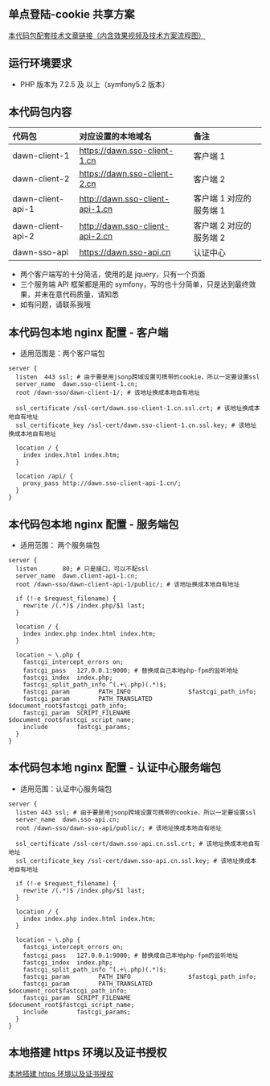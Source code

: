 ## 单点登陆-cookie 共享方案

[本代码包配套技术文章链接（内含效果视频及技术方案流程图）](https://www.toutiao.com/i6940463870276387341/)

## 运行环境要求

- PHP 版本为 7.2.5 及 以上（symfony5.2 版本）

## 本代码包内容

| 代码包            | 对应设置的本地域名              | 备注                    |
| :---------------- | :------------------------------ | :---------------------- |
| dawn-client-1     | https://dawn.sso-client-1.cn    | 客户端 1                |
| dawn-client-2     | https://dawn.sso-client-2.cn    | 客户端 2                |
| dawn-client-api-1 | http://dawn.sso-client-api-1.cn | 客户端 1 对应的服务端 1 |
| dawn-client-api-2 | http://dawn.sso-client-api-2.cn | 客户端 2 对应的服务端 2 |
| dawn-sso-api      | https://dawn.sso-api.cn         | 认证中心                |

- 两个客户端写的十分简洁，使用的是 jquery，只有一个页面
- 三个服务端 API 框架都是用的 symfony，写的也十分简单，只是达到最终效果，并未在意代码质量，请知悉
- 如有问题，请联系我哦

## 本代码包本地 nginx 配置 - 客户端

- 适用范围是：两个客户端包

```
server {
  listen  443 ssl; # 由于要是用jsonp跨域设置可携带的cookie，所以一定要设置ssl
  server_name  dawn.sso-client-1.cn;
  root /dawn-sso/dawn-client-1/; # 该地址换成本地自有地址

  ssl_certificate /ssl-cert/dawn.sso-client-1.cn.ssl.crt; # 该地址换成本地自有地址
  ssl_certificate_key /ssl-cert/dawn.sso-client-1.cn.ssl.key; # 该地址换成本地自有地址

  location / {
    index index.html index.htm;
  }

  location /api/ {
    proxy_pass http://dawn.sso-client-api-1.cn/;
  }
}
```

## 本代码包本地 nginx 配置 - 服务端包

- 适用范围： 两个服务端包

```
server {
  listen       80; # 只是接口，可以不配ssl
  server_name  dawn.client-api-1.cn;
  root /dawn-sso/dawn-client-api-1/public/; # 该地址换成本地自有地址

  if (!-e $request_filename) {
    rewrite /(.*)$ /index.php/$1 last;
  }

  location / {
    index index.php index.html index.htm;
  }

  location ~ \.php {
    fastcgi_intercept_errors on;
    fastcgi_pass   127.0.0.1:9000; # 替换成自己本地php-fpm的监听地址
    fastcgi_index  index.php;
    fastcgi_split_path_info ^(.+\.php)(.*)$;
    fastcgi_param        PATH_INFO                $fastcgi_path_info;
    fastcgi_param        PATH_TRANSLATED        $document_root$fastcgi_path_info;
    fastcgi_param  SCRIPT_FILENAME  $document_root$fastcgi_script_name;
    include        fastcgi_params;
  }
}
```

## 本代码包本地 nginx 配置 - 认证中心服务端包

- 适用范围：认证中心服务端包

```
server {
  listen 443 ssl; # 由于要是用jsonp跨域设置可携带的cookie，所以一定要设置ssl
  server_name  dawn.sso-api.cn;
  root /dawn-sso/dawn-sso-api/public/; # 该地址换成本地自有地址

  ssl_certificate /ssl-cert/dawn.sso-api.cn.ssl.crt; # 该地址换成本地自有地址
  ssl_certificate_key /ssl-cert/dawn.sso-api.cn.ssl.key; # 该地址换成本地自有地址

  if (!-e $request_filename) {
    rewrite /(.*)$ /index.php/$1 last;
  }

  location / {
    index index.php index.html index.htm;
  }

  location ~ \.php {
    fastcgi_intercept_errors on;
    fastcgi_pass   127.0.0.1:9000; # 替换成自己本地php-fpm的监听地址
    fastcgi_index  index.php;
    fastcgi_split_path_info ^(.+\.php)(.*)$;
    fastcgi_param        PATH_INFO                $fastcgi_path_info;
    fastcgi_param        PATH_TRANSLATED        $document_root$fastcgi_path_info;
    fastcgi_param  SCRIPT_FILENAME  $document_root$fastcgi_script_name;
    include        fastcgi_params;
  }
}

```

## 本地搭建 https 环境以及证书授权

[本地搭建 https 环境以及证书授权](https://blog.csdn.net/the_fool_/article/details/104697490)
